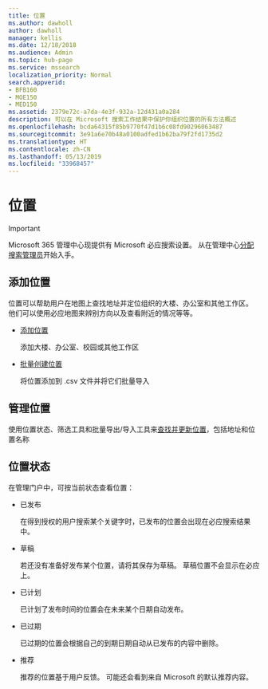 ```yaml
---
title: 位置
ms.author: dawholl
author: dawholl
manager: kellis
ms.date: 12/18/2018
ms.audience: Admin
ms.topic: hub-page
ms.service: mssearch
localization_priority: Normal
search.appverid:
- BFB160
- MOE150
- MED150
ms.assetid: 2379e72c-a7da-4e3f-932a-12d431a0a284
description: 可以在 Microsoft 搜索工作结果中保护你组织位置的所有方法概述
ms.openlocfilehash: bcda64315f85b9770f47d1b6c08fd90296063487
ms.sourcegitcommit: 3e91a6e70b48a0100adfed1b62ba79f2fd1735d2
ms.translationtype: HT
ms.contentlocale: zh-CN
ms.lasthandoff: 05/13/2019
ms.locfileid: "33968457"
---
```

# <a name="locations"></a>位置

> [!IMPORTANT]
> Microsoft 365 管理中心现提供有 Microsoft 必应搜索设置。 从在管理中心[分配搜索管理员](https://docs.microsoft.com/zh-CN/microsoftsearch/setup-microsoft-search#step-2-assign-search-admin-and-search-editor)开始入手。
    
## <a name="add-locations"></a>添加位置

位置可以帮助用户在地图上查找地址并定位组织的大楼、办公室和其他工作区。 他们可以使用必应地图来辨别方向以及查看附近的情况等等。
  
- [添加位置](add-a-location.md)
    
    添加大楼、办公室、校园或其他工作区
    
- [批量创建位置](bulk-create-locations.md)
    
    将位置添加到 .csv 文件并将它们批量导入
    
## <a name="manage-locations"></a>管理位置

使用位置状态、筛选工具和批量导出/导入工具来[查找并更新位置](manage-locations.md)，包括地址和位置名称
  
## <a name="location-status"></a>位置状态

在管理门户中，可按当前状态查看位置：
  
- 已发布
    
    在得到授权的用户搜索某个关键字时，已发布的位置会出现在必应搜索结果中。
    
- 草稿
    
    若还没有准备好发布某个位置，请将其保存为草稿。 草稿位置不会显示在必应上。
    
- 已计划
    
    已计划了发布时间的位置会在未来某个日期自动发布。
    
- 已过期
    
    已过期的位置会根据自己的到期日期自动从已发布的内容中删除。
    
- 推荐
    
    推荐的位置基于用户反馈。 可能还会看到来自 Microsoft 的默认推荐内容。

  

